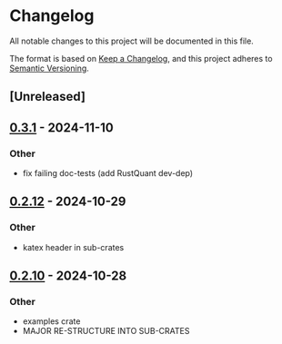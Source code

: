 # Changelog
All notable changes to this project will be documented in this file.

The format is based on [Keep a Changelog](https://keepachangelog.com/en/1.0.0/),
and this project adheres to [Semantic Versioning](https://semver.org/spec/v2.0.0.html).

## [Unreleased]

## [0.3.1](https://github.com/avhz/RustQuant/compare/RustQuant_cashflows-v0.3.0...RustQuant_cashflows-v0.3.1) - 2024-11-10

### Other

- fix failing doc-tests (add RustQuant dev-dep)

## [0.2.12](https://github.com/avhz/RustQuant/compare/RustQuant_cashflows-v0.2.11...RustQuant_cashflows-v0.2.12) - 2024-10-29

### Other

- katex header in sub-crates

## [0.2.10](https://github.com/avhz/RustQuant/compare/RustQuant_cashflows-v0.2.9...RustQuant_cashflows-v0.2.10) - 2024-10-28

### Other
- examples crate
- MAJOR RE-STRUCTURE INTO SUB-CRATES
